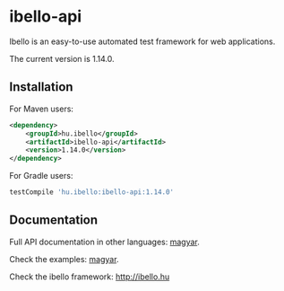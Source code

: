 # ibello-api
Ibello is an easy-to-use automated test framework for web applications.

The current version is 1.14.0.

## Installation

For Maven users:

```xml
<dependency>
    <groupId>hu.ibello</groupId>
    <artifactId>ibello-api</artifactId>
    <version>1.14.0</version>
</dependency>
```

For Gradle users:

```groovy
testCompile 'hu.ibello:ibello-api:1.14.0'
```

## Documentation

Full API documentation in other languages: [magyar](documentation/API.hu.md).

Check the examples: [magyar](documentation/EXAMPLES.hu.md).

Check the ibello framework: http://ibello.hu

